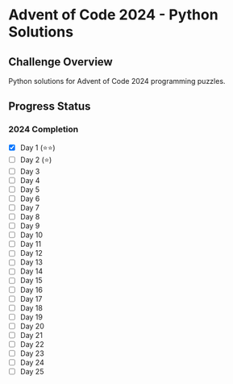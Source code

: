 # Advent of Code 2024 - Python Solutions

## Challenge Overview
Python solutions for Advent of Code 2024 programming puzzles.

## Progress Status
### 2024 Completion
- [x] Day 1 (⭐⭐)
- [ ] Day 2 (⭐)
- [ ] Day 3
- [ ] Day 4
- [ ] Day 5
- [ ] Day 6
- [ ] Day 7
- [ ] Day 8
- [ ] Day 9
- [ ] Day 10
- [ ] Day 11
- [ ] Day 12
- [ ] Day 13
- [ ] Day 14
- [ ] Day 15
- [ ] Day 16
- [ ] Day 17
- [ ] Day 18
- [ ] Day 19
- [ ] Day 20
- [ ] Day 21
- [ ] Day 22
- [ ] Day 23
- [ ] Day 24
- [ ] Day 25

